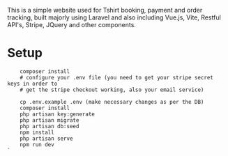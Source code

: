 This is a simple website used for Tshirt booking, payment and order tracking, built majorly using Laravel and also including Vue.js, Vite, Restful API's, Stripe, JQuery and other components.
# Setup
```
    composer install
    # configure your .env file (you need to get your stripe secret keys in order to 
    # get the stripe checkout working, also your email service)
    
    cp .env.example .env (make necessary changes as per the DB)
    composer install
    php artisan key:generate
    php artisan migrate
    php artisan db:seed
    npm install
    php artisan serve
    npm run dev
`
